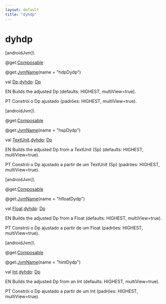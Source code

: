 ```yaml
---
layout: default
title: "dyhdp"
---
```


# dyhdp

[androidJvm]\

@get:[Composable](https://developer.android.com/reference/kotlin/androidx/compose/runtime/Composable.html)

@get:[JvmName](https://kotlinlang.org/api/core/kotlin-stdlib/kotlin.jvm/-jvm-name/index.html)(name = &quot;hdpDydp&quot;)

val [Dp](https://developer.android.com/reference/kotlin/androidx/compose/ui/unit/Dp.html).[dyhdp](dyhdp.md): [Dp](https://developer.android.com/reference/kotlin/androidx/compose/ui/unit/Dp.html)

EN Builds the adjusted Dp (defaults: HIGHEST, multiView=true).

PT Constrói o Dp ajustado (padrões: HIGHEST, multiView=true).

[androidJvm]\

@get:[Composable](https://developer.android.com/reference/kotlin/androidx/compose/runtime/Composable.html)

@get:[JvmName](https://kotlinlang.org/api/core/kotlin-stdlib/kotlin.jvm/-jvm-name/index.html)(name = &quot;hspDydp&quot;)

val [TextUnit](https://developer.android.com/reference/kotlin/androidx/compose/ui/unit/TextUnit.html).[dyhdp](dyhdp.md): [Dp](https://developer.android.com/reference/kotlin/androidx/compose/ui/unit/Dp.html)

EN Builds the adjusted Dp from a TextUnit (Sp) (defaults: HIGHEST, multiView=true).

PT Constrói o Dp ajustado a partir de um TextUnit (Sp) (padrões: HIGHEST, multiView=true).

[androidJvm]\

@get:[Composable](https://developer.android.com/reference/kotlin/androidx/compose/runtime/Composable.html)

@get:[JvmName](https://kotlinlang.org/api/core/kotlin-stdlib/kotlin.jvm/-jvm-name/index.html)(name = &quot;hfloatDydp&quot;)

val [Float](https://kotlinlang.org/api/core/kotlin-stdlib/kotlin/-float/index.html).[dyhdp](dyhdp.md): [Dp](https://developer.android.com/reference/kotlin/androidx/compose/ui/unit/Dp.html)

EN Builds the adjusted Dp from a Float (defaults: HIGHEST, multiView=true).

PT Constrói o Dp ajustado a partir de um Float (padrões: HIGHEST, multiView=true).

[androidJvm]\

@get:[Composable](https://developer.android.com/reference/kotlin/androidx/compose/runtime/Composable.html)

@get:[JvmName](https://kotlinlang.org/api/core/kotlin-stdlib/kotlin.jvm/-jvm-name/index.html)(name = &quot;hintDydp&quot;)

val [Int](https://kotlinlang.org/api/core/kotlin-stdlib/kotlin/-int/index.html).[dyhdp](dyhdp.md): [Dp](https://developer.android.com/reference/kotlin/androidx/compose/ui/unit/Dp.html)

EN Builds the adjusted Dp from an Int (defaults: HIGHEST, multiView=true).

PT Constrói o Dp ajustado a partir de um Int (padrões: HIGHEST, multiView=true).